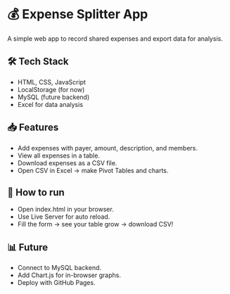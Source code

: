 # 💰 Expense Splitter App

A simple web app to record shared expenses and export data for analysis.

## 🛠 Tech Stack
- HTML, CSS, JavaScript
- LocalStorage (for now)
- MySQL (future backend)
- Excel for data analysis

## 📥 Features
- Add expenses with payer, amount, description, and members.
- View all expenses in a table.
- Download expenses as a CSV file.
- Open CSV in Excel → make Pivot Tables and charts.

## 🚀 How to run
- Open index.html in your browser.
- Use Live Server for auto reload.
- Fill the form → see your table grow → download CSV!

## 📊 Future
- Connect to MySQL backend.
- Add Chart.js for in-browser graphs.
- Deploy with GitHub Pages.